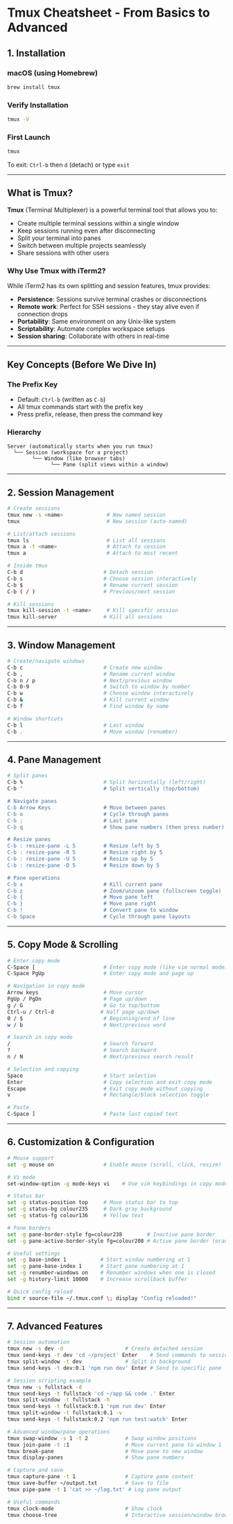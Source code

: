# Tmux Cheatsheet - From Basics to Advanced

## 1. Installation

### macOS (using Homebrew)
```bash
brew install tmux
```

### Verify Installation
```bash
tmux -V
```

### First Launch
```bash
tmux
```
To exit: `Ctrl-b` then `d` (detach) or type `exit`

---

## What is Tmux?

**Tmux** (Terminal Multiplexer) is a powerful terminal tool that allows you to:
- Create multiple terminal sessions within a single window
- Keep sessions running even after disconnecting
- Split your terminal into panes
- Switch between multiple projects seamlessly
- Share sessions with other users

### Why Use Tmux with iTerm2?
While iTerm2 has its own splitting and session features, tmux provides:
- **Persistence**: Sessions survive terminal crashes or disconnections
- **Remote work**: Perfect for SSH sessions - they stay alive even if connection drops
- **Portability**: Same environment on any Unix-like system
- **Scriptability**: Automate complex workspace setups
- **Session sharing**: Collaborate with others in real-time

---

## Key Concepts (Before We Dive In)

### The Prefix Key
- Default: `Ctrl-b` (written as `C-b`)
- All tmux commands start with the prefix key
- Press prefix, release, then press the command key

### Hierarchy
```
Server (automatically starts when you run tmux)
  └── Session (workspace for a project)
        └── Window (like browser tabs)
              └── Pane (split views within a window)
```

---

## 2. Session Management

```bash
# Create sessions
tmux new -s <name>              # New named session
tmux                            # New session (auto-named)

# List/attach sessions
tmux ls                         # List all sessions
tmux a -t <name>                # Attach to session
tmux a                          # Attach to most recent

# Inside tmux
C-b d                          # Detach session
C-b s                          # Choose session interactively
C-b $                          # Rename current session
C-b ( / )                      # Previous/next session

# Kill sessions
tmux kill-session -t <name>     # Kill specific session
tmux kill-server               # Kill all sessions
```

---

## 3. Window Management

```bash
# Create/navigate windows
C-b c                          # Create new window
C-b ,                          # Rename current window
C-b n / p                      # Next/previous window
C-b 0-9                        # Switch to window by number
C-b w                          # Choose window interactively
C-b &                          # Kill current window
C-b f                          # Find window by name

# Window shortcuts
C-b l                          # Last window
C-b .                          # Move window (renumber)
```

---

## 4. Pane Management

```bash
# Split panes
C-b %                          # Split horizontally (left/right)
C-b "                          # Split vertically (top/bottom)

# Navigate panes
C-b Arrow Keys                 # Move between panes
C-b o                          # Cycle through panes
C-b ;                          # Last pane
C-b q                          # Show pane numbers (then press number)

# Resize panes
C-b : resize-pane -L 5         # Resize left by 5
C-b : resize-pane -R 5         # Resize right by 5
C-b : resize-pane -U 5         # Resize up by 5
C-b : resize-pane -D 5         # Resize down by 5

# Pane operations
C-b x                          # Kill current pane
C-b z                          # Zoom/unzoom pane (fullscreen toggle)
C-b {                          # Move pane left
C-b }                          # Move pane right
C-b !                          # Convert pane to window
C-b Space                      # Cycle through pane layouts
```

---

## 5. Copy Mode & Scrolling

```bash
# Enter copy mode
C-Space [                      # Enter copy mode (like vim normal mode)
C-Space PgUp                   # Enter copy mode and page up

# Navigation in copy mode
Arrow keys                     # Move cursor
PgUp / PgDn                    # Page up/down
g / G                          # Go to top/bottom
Ctrl-u / Ctrl-d               # Half page up/down
0 / $                          # Beginning/end of line
w / b                          # Next/previous word

# Search in copy mode
/                              # Search forward
?                              # Search backward
n / N                          # Next/previous search result

# Selection and copying
Space                          # Start selection
Enter                          # Copy selection and exit copy mode
Escape                         # Exit copy mode without copying
v                              # Rectangle/block selection toggle

# Paste
C-Space ]                      # Paste last copied text
```

---

## 6. Customization & Configuration

```bash
# Mouse support
set -g mouse on                # Enable mouse (scroll, click, resize)

# Vi mode
set-window-option -g mode-keys vi    # Use vim keybindings in copy mode

# Status bar
set -g status-position top     # Move status bar to top
set -g status-bg colour235     # Dark gray background
set -g status-fg colour136     # Yellow text

# Pane borders
set -g pane-border-style fg=colour238        # Inactive pane border
set -g pane-active-border-style fg=colour208 # Active pane border (orange)

# Useful settings
set -g base-index 1           # Start window numbering at 1
set -g pane-base-index 1      # Start pane numbering at 1
set -g renumber-windows on    # Renumber windows when one is closed
set -g history-limit 10000    # Increase scrollback buffer

# Quick config reload
bind r source-file ~/.tmux.conf \; display "Config reloaded!"
```

---

## 7. Advanced Features

```bash
# Session automation
tmux new -s dev -d                    # Create detached session
tmux send-keys -t dev 'cd ~/project' Enter    # Send commands to session
tmux split-window -t dev              # Split in background
tmux send-keys -t dev:0.1 'npm run dev' Enter # Send to specific pane

# Session scripting example
tmux new -s fullstack -d
tmux send-keys -t fullstack 'cd ~/app && code .' Enter
tmux split-window -t fullstack -h
tmux send-keys -t fullstack:0.1 'npm run dev' Enter
tmux split-window -t fullstack:0.1 -v
tmux send-keys -t fullstack:0.2 'npm run test:watch' Enter

# Advanced window/pane operations
tmux swap-window -s 1 -t 2            # Swap window positions
tmux join-pane -t :1                  # Move current pane to window 1
tmux break-pane                       # Move pane to new window
tmux display-panes                    # Show pane numbers

# Capture and save
tmux capture-pane -t 1                # Capture pane content
tmux save-buffer ~/output.txt         # Save to file
tmux pipe-pane -t 1 'cat >> ~/log.txt' # Log pane output

# Useful commands
tmux clock-mode                       # Show clock
tmux choose-tree                      # Interactive session/window browser
```